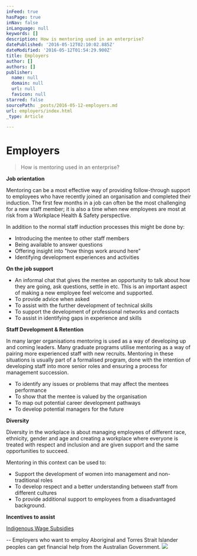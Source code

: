 ```yaml
---
inFeed: true
hasPage: true
inNav: false
inLanguage: null
keywords: []
description: How is mentoring used in an enterprise?
datePublished: '2016-05-12T02:10:02.885Z'
dateModified: '2016-05-12T01:54:29.900Z'
title: Employers
author: []
authors: []
publisher:
  name: null
  domain: null
  url: null
  favicon: null
starred: false
sourcePath: _posts/2016-05-12-employers.md
url: employers/index.html
_type: Article

---
```

# Employers

> How is mentoring used in an enterprise?

**Job orientation**

Mentoring can be a most effective way of providing follow-through support to employees who have recently joined an organisation and completed their induction. The first few months in a job can often be the most challenging for a new staff member; it is also a time when new employees are most at risk from a Workplace Health & Safety perspective.

In addition to the normal staff induction processes this might be done by:

* Introducing the mentee to other staff members
* Being available to answer questions
* Offering insight into "how things work around here"
* Identifying development experiences and activities

**On the job support**

* An informal chat that gives the mentee an opportunity to talk about how they are going, ask questions, settle in etc. This is an important aspect of making a new employee feel welcome and supported.
* To provide advice when asked
* To assist with the further development of technical skills
* To support the development of professional networks and contacts
* To assist in identifying gaps in experience and skills

**Staff Development & Retention**

In many larger organisations mentoring is used as a way of developing up and coming leaders. Many graduate programs utilise mentoring as a way of pairing more experienced staff with new recruits. Mentoring in these situations is usually part of a formalised program, done with the intention of developing staff into more senior roles and ensuring a process for management succession.

* To identify any issues or problems that may affect the mentees performance
* To show that the mentee is valued by the organisation
* To map out potential career development pathways
* To develop potential managers for the future

**Diversity**

Diversity in the workplace is about managing employees of different race, ethnicity, gender and age and creating a workplace where everyone is treated with respect and inclusion and are given support and the same opportunities to succeed.

Mentoring in this context can be used to:

* Support the development of women into management and non-traditional roles
* To develop respect and a better understanding between staff from different cultures
* To provide additional support to employees from a disadvantaged background.

**Incentives to assist**

[Indigenous Wage Subsidies][0]

-- Employers who want to employ Aboriginal and Torres Strait Islander peoples can get financial help from the Australian Government.
![](https://the-grid-user-content.s3-us-west-2.amazonaws.com/13b1177e-827a-47de-ba2e-05d6464684fe.jpg)

[0]: https://www.employment.gov.au/long-term-unemployed-and-indigenous-wage-subsidy